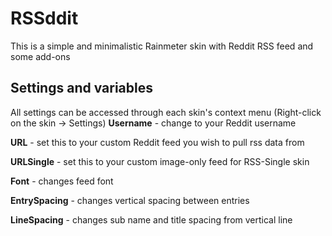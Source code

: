 # RSSddit
This is a simple and minimalistic Rainmeter skin with Reddit RSS feed and some add-ons
## Settings and variables
All settings can be accessed through each skin's context menu (Right-click on the skin -> Settings)
**Username** - change to your Reddit username

**URL** - set this to your custom Reddit feed you wish to pull rss data from

**URLSingle** - set this to your custom image-only feed for RSS-Single skin

**Font** - changes feed font

**EntrySpacing** - changes vertical spacing between entries

**LineSpacing** - changes sub name and title spacing from vertical line
